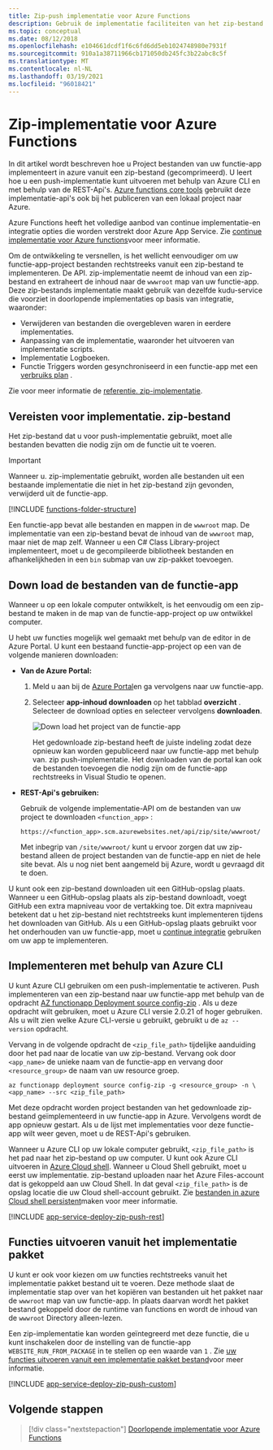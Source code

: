 ```yaml
---
title: Zip-push implementatie voor Azure Functions
description: Gebruik de implementatie faciliteiten van het zip-bestand van de kudu-implementatie service om uw Azure Functions te publiceren.
ms.topic: conceptual
ms.date: 08/12/2018
ms.openlocfilehash: e104661dcdf1f6c6fd6dd5eb1024748980e7931f
ms.sourcegitcommit: 910a1a38711966cb171050db245fc3b22abc8c5f
ms.translationtype: MT
ms.contentlocale: nl-NL
ms.lasthandoff: 03/19/2021
ms.locfileid: "96018421"
---
```

# <a name="zip-deployment-for-azure-functions"></a>Zip-implementatie voor Azure Functions

In dit artikel wordt beschreven hoe u Project bestanden van uw functie-app implementeert in azure vanuit een zip-bestand (gecomprimeerd). U leert hoe u een push-implementatie kunt uitvoeren met behulp van Azure CLI en met behulp van de REST-Api's. [Azure functions core tools](functions-run-local.md) gebruikt deze implementatie-api's ook bij het publiceren van een lokaal project naar Azure.

Azure Functions heeft het volledige aanbod van continue implementatie-en integratie opties die worden verstrekt door Azure App Service. Zie [continue implementatie voor Azure functions](functions-continuous-deployment.md)voor meer informatie.

Om de ontwikkeling te versnellen, is het wellicht eenvoudiger om uw functie-app-project bestanden rechtstreeks vanuit een zip-bestand te implementeren. De API. zip-implementatie neemt de inhoud van een zip-bestand en extraheert de inhoud naar de `wwwroot` map van uw functie-app. Deze zip-bestands implementatie maakt gebruik van dezelfde kudu-service die voorziet in doorlopende implementaties op basis van integratie, waaronder:

+ Verwijderen van bestanden die overgebleven waren in eerdere implementaties.
+ Aanpassing van de implementatie, waaronder het uitvoeren van implementatie scripts.
+ Implementatie Logboeken.
+ Functie Triggers worden gesynchroniseerd in een functie-app met een [verbruiks plan](functions-scale.md) .

Zie voor meer informatie de [referentie. zip-implementatie](https://github.com/projectkudu/kudu/wiki/Deploying-from-a-zip-file).

## <a name="deployment-zip-file-requirements"></a>Vereisten voor implementatie. zip-bestand

Het zip-bestand dat u voor push-implementatie gebruikt, moet alle bestanden bevatten die nodig zijn om de functie uit te voeren.

>[!IMPORTANT]
> Wanneer u. zip-implementatie gebruikt, worden alle bestanden uit een bestaande implementatie die niet in het zip-bestand zijn gevonden, verwijderd uit de functie-app.  

[!INCLUDE [functions-folder-structure](../../includes/functions-folder-structure.md)]

Een functie-app bevat alle bestanden en mappen in de `wwwroot` map. De implementatie van een zip-bestand bevat de inhoud van de `wwwroot` map, maar niet de map zelf. Wanneer u een C# Class Library-project implementeert, moet u de gecompileerde bibliotheek bestanden en afhankelijkheden in een `bin` submap van uw zip-pakket toevoegen.

## <a name="download-your-function-app-files"></a>Down load de bestanden van de functie-app

Wanneer u op een lokale computer ontwikkelt, is het eenvoudig om een zip-bestand te maken in de map van de functie-app-project op uw ontwikkel computer.

U hebt uw functies mogelijk wel gemaakt met behulp van de editor in de Azure Portal. U kunt een bestaand functie-app-project op een van de volgende manieren downloaden:

+ **Van de Azure Portal:**

  1. Meld u aan bij de [Azure Portal](https://portal.azure.com)en ga vervolgens naar uw functie-app.

  2. Selecteer **app-inhoud downloaden** op het tabblad **overzicht** . Selecteer de download opties en selecteer vervolgens **downloaden**.

      ![Down load het project van de functie-app](./media/deployment-zip-push/download-project.png)

     Het gedownloade zip-bestand heeft de juiste indeling zodat deze opnieuw kan worden gepubliceerd naar uw functie-app met behulp van. zip push-implementatie. Het downloaden van de portal kan ook de bestanden toevoegen die nodig zijn om de functie-app rechtstreeks in Visual Studio te openen.

+ **REST-Api's gebruiken:**

    Gebruik de volgende implementatie-API om de bestanden van uw project te downloaden `<function_app>` : 

    ```http
    https://<function_app>.scm.azurewebsites.net/api/zip/site/wwwroot/
    ```

    Met inbegrip van `/site/wwwroot/` kunt u ervoor zorgen dat uw zip-bestand alleen de project bestanden van de functie-app en niet de hele site bevat. Als u nog niet bent aangemeld bij Azure, wordt u gevraagd dit te doen.  

U kunt ook een zip-bestand downloaden uit een GitHub-opslag plaats. Wanneer u een GitHub-opslag plaats als zip-bestand downloadt, voegt GitHub een extra mapniveau voor de vertakking toe. Dit extra mapniveau betekent dat u het zip-bestand niet rechtstreeks kunt implementeren tijdens het downloaden van GitHub. Als u een GitHub-opslag plaats gebruikt voor het onderhouden van uw functie-app, moet u [continue integratie](functions-continuous-deployment.md) gebruiken om uw app te implementeren.  

## <a name="deploy-by-using-azure-cli"></a><a name="cli"></a>Implementeren met behulp van Azure CLI

U kunt Azure CLI gebruiken om een push-implementatie te activeren. Push implementeren van een zip-bestand naar uw functie-app met behulp van de opdracht [AZ functionapp Deployment source config-zip](/cli/azure/functionapp/deployment/source#az-functionapp-deployment-source-config-zip) . Als u deze opdracht wilt gebruiken, moet u Azure CLI versie 2.0.21 of hoger gebruiken. Als u wilt zien welke Azure CLI-versie u gebruikt, gebruikt u de `az --version` opdracht.

Vervang in de volgende opdracht de `<zip_file_path>` tijdelijke aanduiding door het pad naar de locatie van uw zip-bestand. Vervang ook door `<app_name>` de unieke naam van de functie-app en vervang door `<resource_group>` de naam van uw resource groep.

```azurecli-interactive
az functionapp deployment source config-zip -g <resource_group> -n \
<app_name> --src <zip_file_path>
```

Met deze opdracht worden project bestanden van het gedownloade zip-bestand geïmplementeerd in uw functie-app in Azure. Vervolgens wordt de app opnieuw gestart. Als u de lijst met implementaties voor deze functie-app wilt weer geven, moet u de REST-Api's gebruiken.

Wanneer u Azure CLI op uw lokale computer gebruikt, `<zip_file_path>` is het pad naar het zip-bestand op uw computer. U kunt ook Azure CLI uitvoeren in [Azure Cloud shell](../cloud-shell/overview.md). Wanneer u Cloud Shell gebruikt, moet u eerst uw implementatie. zip-bestand uploaden naar het Azure Files-account dat is gekoppeld aan uw Cloud Shell. In dat geval `<zip_file_path>` is de opslag locatie die uw Cloud shell-account gebruikt. Zie [bestanden in azure Cloud shell persistent](../cloud-shell/persisting-shell-storage.md)maken voor meer informatie.

[!INCLUDE [app-service-deploy-zip-push-rest](../../includes/app-service-deploy-zip-push-rest.md)]

## <a name="run-functions-from-the-deployment-package"></a>Functies uitvoeren vanuit het implementatie pakket

U kunt er ook voor kiezen om uw functies rechtstreeks vanuit het implementatie pakket bestand uit te voeren. Deze methode slaat de implementatie stap over van het kopiëren van bestanden uit het pakket naar de `wwwroot` map van uw functie-app. In plaats daarvan wordt het pakket bestand gekoppeld door de runtime van functions en wordt de inhoud van de `wwwroot` Directory alleen-lezen.  

Een zip-implementatie kan worden geïntegreerd met deze functie, die u kunt inschakelen door de instelling van de functie-app `WEBSITE_RUN_FROM_PACKAGE` in te stellen op een waarde van `1` . Zie [uw functies uitvoeren vanuit een implementatie pakket bestand](run-functions-from-deployment-package.md)voor meer informatie.

[!INCLUDE [app-service-deploy-zip-push-custom](../../includes/app-service-deploy-zip-push-custom.md)]

## <a name="next-steps"></a>Volgende stappen

> [!div class="nextstepaction"]
> [Doorlopende implementatie voor Azure Functions](functions-continuous-deployment.md)

[.zip push deployment reference topic]: https://github.com/projectkudu/kudu/wiki/Deploying-from-a-zip-file
